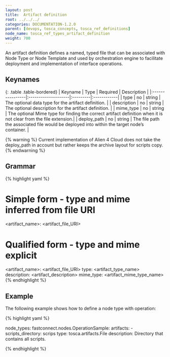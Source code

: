 ```yaml
---
layout: post
title:  Artifact definition
root: ../../../
categories: DOCUMENTATION-1.2.0
parent: [devops, tosca_concepts, tosca_ref_definitions]
node_name: tosca_ref_types_artifact_definition
weight: 700
---
```


An artifact definition defines a named, typed file that can be associated with Node Type or Node Template and used by orchestration engine to facilitate deployment and implementation of interface operations.

## Keynames

{: .table .table-bordered}
| Keyname         | Type                | Required | Description |
|:----------------|:--------------------|:---------|:------------|
| type | no | string | The optional data type for the artifact definition. |
| description | no | string | The optional description for the artifact definition. |
| mime_type | no | string | The optional Mime type for finding the correct artifact definition when it is not clear from the file extension.|
| deploy_path | no | string | The file path the associated file would be deployed into within the target node’s container. |


{% warning %}
Current implementation of Alien 4 Cloud does not take the deploy_path in account but rather keeps the archive layout for scripts copy.
{% endwarning %}

## Grammar

{% highlight yaml %}
# Simple form - type and mime inferred from file URI
<artifact_name>: <artifact_file_URI>

# Qualified form - type and mime explicit
<artifact_name>: <artifact_file_URI>
type: <artifact_type_name>
description: <artifact_description>
mime_type: <artifact_mime_type_name>
{% endhighlight %}

## Example

The following example shows how to define a node type with operation:

{% highlight yaml %}

node_types:
  fastconnect.nodes.OperationSample:
    artifacts:
      - scripts_directory: scrips
        type: tosca.artifacts.File
        description: Directory that contains all scripts.

{% endhighlight %}
